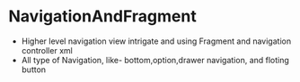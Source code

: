 # NavigationAndFragment
- Higher level navigation view intrigate and using Fragment and navigation controller xml
- All type of Navigation, like- bottom,option,drawer navigation, and floting button
